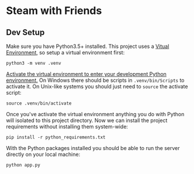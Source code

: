 # Steam with Friends

## Dev Setup
Make sure you have Python3.5+ installed. This project uses a [Vitual
Environment][venv], so setup a virtual environment first:

    python3 -m venv .venv

[Activate the virtual environment to enter your development Python
environment.][venv activate] On Windows there should be scripts in
`.venv/bin/Scripts` to activate it. On Unix-like systems you should just need
to `source` the activate script:

    source .venv/bin/activate

Once you've activate the virtual environment anything you do with Python will
isolated to this project directory. Now we can install the project requirements
without installing them system-wide:

    pip install -r python_requirements.txt

With the Python packages installed you should be able to run the server directly
on your local machine:

    python app.py

[venv]: https://docs.python.org/3.5/tutorial/venv.html
[venv activate]: https://virtualenv.pypa.io/en/stable/userguide/#activate-script
